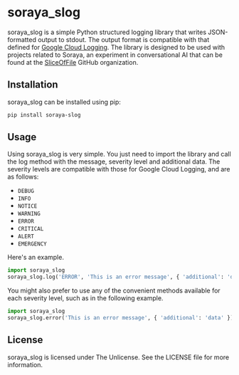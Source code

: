 # soraya_slog

soraya_slog is a simple Python structured logging library that writes
JSON-formatted output to stdout. The output format is compatible with
that defined for [Google Cloud Logging](log-format). The library is
designed to be used with projects related to Soraya, an experiment in
conversational AI that can be found at the [SliceOfFile](slice-of-file)
GitHub organization.

## Installation

soraya_slog can be installed using pip:

```bash
pip install soraya-slog
```

## Usage

Using soraya_slog is very simple. You just need to import the library
and call the log method with the message, severity level and additional
data. The severity levels are compatible with those for Google Cloud
Logging, and are as follows:

- `DEBUG`
- `INFO`
- `NOTICE`
- `WARNING`
- `ERROR`
- `CRITICAL`
- `ALERT`
- `EMERGENCY`

Here's an example.

```python
import soraya_slog
soraya_slog.log('ERROR', 'This is an error message', { 'additional': 'data' })
```

You might also prefer to use any of the convenient methods available for
each severity level, such as in the following example.

```python
import soraya_slog
soraya_slog.error('This is an error message', { 'additional': 'data' })
```

## License

soraya_slog is licensed under The Unlicense. See the LICENSE file for
more information.

[log-format]: https://cloud.google.com/logging/docs/reference/v2/rest/v2/LogEntry
[slice-of-file]: https://github.com/SliceOfFile